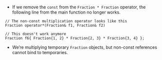 * If we remove the `const` from the `Fraction * Fraction` operator, the following line from the main function no longer works.
```
// The non-const multiplication operator looks like this
Fraction operator*(Fraction& f1, Fraction& f2)

// This doesn't work anymore
Fraction f6{ Fraction{1, 2} * Fraction{2, 3} * Fraction{3, 4} };
```
* We’re multiplying temporary `Fraction` objects, but non-const references cannot bind to temporaries.
